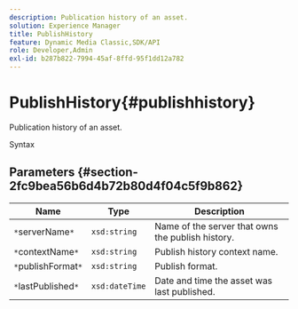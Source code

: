 ```yaml
---
description: Publication history of an asset.
solution: Experience Manager
title: PublishHistory
feature: Dynamic Media Classic,SDK/API
role: Developer,Admin
exl-id: b287b822-7994-45af-8ffd-95f1dd12a782
---
```

# PublishHistory{#publishhistory}

Publication history of an asset.

 Syntax 

## Parameters {#section-2fc9bea56b6d4b72b80d4f04c5f9b862}

|  Name  | Type  | Description  |
|---|---|---|
|  `*`serverName`*`  | `xsd:string`  | Name of the server that owns the publish history.  |
|  `*`contextName`*`  | `xsd:string`  | Publish history context name.  |
|  `*`publishFormat`*`  | `xsd:string`  | Publish format.  |
|  `*`lastPublished`*`  | `xsd:dateTime`  | Date and time the asset was last published.  |
